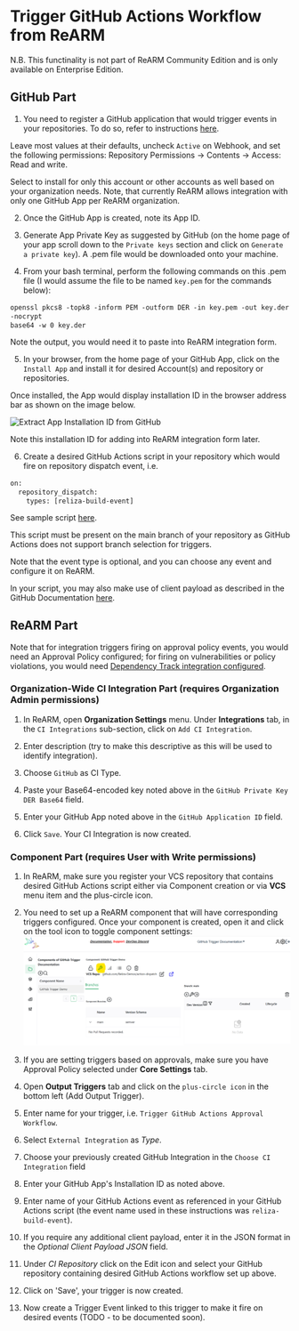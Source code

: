 # Trigger GitHub Actions Workflow from ReARM

N.B. This functinality is not part of ReARM Community Edition and is only available on Enterprise Edition.

## GitHub Part
1. You need to register a GitHub application that would trigger events in your repositories. To do so, refer to instructions [here](https://docs.github.com/en/apps/creating-github-apps/registering-a-github-app/registering-a-github-app#registering-a-github-app).

Leave most values at their defaults, uncheck `Active` on Webhook, and set the following permissions:
Repository Permissions -> Contents -> Access: Read and write.

Select to install for only this account or other accounts as well based on your organization needs. Note, that currently ReARM allows integration with only one GitHub App per ReARM organization.

2. Once the GitHub App is created, note its App ID.

3. Generate App Private Key as suggested by GitHub (on the home page of your app scroll down to the `Private keys` section and click on `Generate a private key`). A .pem file would be downloaded onto your machine.

4. From your bash terminal, perform the following commands on this .pem file (I would assume the file to be named `key.pem` for the commands below):

```
openssl pkcs8 -topk8 -inform PEM -outform DER -in key.pem -out key.der -nocrypt
base64 -w 0 key.der
```

Note the output, you would need it to paste into ReARM integration form.

5. In your browser, from the home page of your GitHub App, click on the `Install App` and install it for desired Account(s) and repository or repositories.

Once installed, the App would display installation ID in the browser address bar as shown on the image below.

![Extract App Installation ID from GitHub](https://worklifenotes.com/wp-content/uploads/2020/05/image-3-1024x453.png)

Note this installation ID for adding into ReARM integration form later.

6. Create a desired GitHub Actions script in your repository which would fire on repository dispatch event, i.e.

```
on:
  repository_dispatch:
    types: [reliza-build-event]
```

See sample script [here](https://github.com/Reliza-Demos/action-dispatch/blob/main/.github/workflows/workflow.yml).

This script must be present on the main branch of your repository as GitHub Actions does not support branch selection for triggers.

Note that the event type is optional, and you can choose any event and configure it on ReARM.

In your script, you may also make use of client payload as described in the GitHub Documentation [here](https://docs.github.com/en/actions/writing-workflows/choosing-when-your-workflow-runs/events-that-trigger-workflows#repository_dispatch).

## ReARM Part

Note that for integration triggers firing on approval policy events, you would need an Approval Policy configured; for firing on vulnerabilities or policy violations, you would need [Dependency Track integration configured](./dtrack).

### Organization-Wide CI Integration Part (requires Organization Admin permissions)

1. In ReARM, open **Organization Settings** menu. Under **Integrations** tab, in the `CI Integrations` sub-section, click on `Add CI Integration`. 

2. Enter description (try to make this descriptive as this will be used to identify integration).

3. Choose `GitHub` as CI Type. 

4. Paste your Base64-encoded key noted above in the `GitHub Private Key DER Base64` field.

5. Enter your GitHub App noted above in the `GitHub Application ID` field.

6. Click `Save`. Your CI Integration is now created.

### Component Part (requires User with Write permissions)

1. In ReARM, make sure you register your VCS repository that contains desired GitHub Actions script either via Component creation or via **VCS** menu item and the plus-circle icon.

2. You need to set up a ReARM component that will have corresponding triggers configured. Once your component is created, open it and click on the tool icon to toggle component settings:
![Toggle Component Settings in Reliza Hub UI](images/component-settings-icon.png)

3. If you are setting triggers based on approvals, make sure you have Approval Policy selected under **Core Settings** tab.

4. Open **Output Triggers** tab and click on the `plus-circle icon` in the bottom left (Add Output Trigger).

5. Enter name for your trigger, i.e. `Trigger GitHub Actions Approval Workflow`.

6. Select `External Integration` as *Type*.

7. Choose your previously created GitHub Integration in the `Choose CI Integration` field

8. Enter your GitHub App's Installation ID as noted above.

9. Enter name of your GitHub Actions event as referenced in your GitHub Actions script (the event name used in these instructions was `reliza-build-event`).

10. If you require any additional client payload, enter it in the JSON format in the *Optional Client Payload JSON* field.

11. Under *CI Repository* click on the Edit icon and select your GitHub repository containing desired GitHub Actions workflow set up above.

12. Click on 'Save', your trigger is now created.

13. Now create a Trigger Event linked to this trigger to make it fire on desired events (TODO - to be documented soon).
